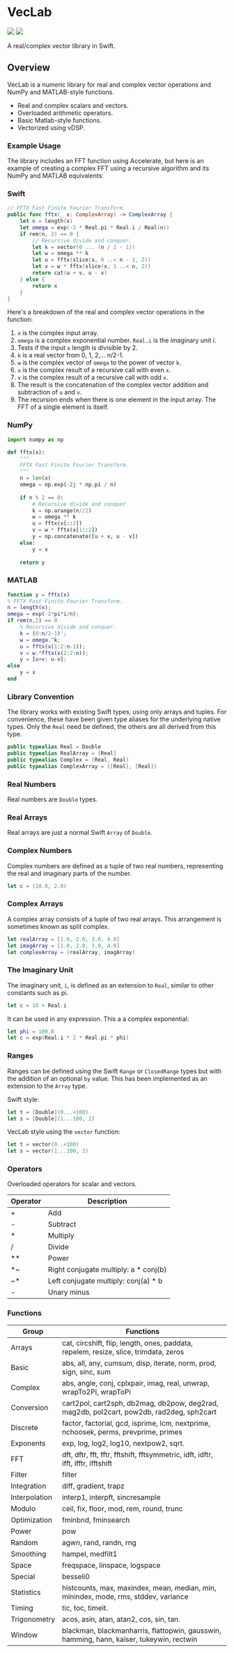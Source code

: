 # VecLab

[![](https://img.shields.io/endpoint?url=https%3A%2F%2Fswiftpackageindex.com%2Fapi%2Fpackages%2Fmarcuspainter%2FVecLab%2Fbadge%3Ftype%3Dswift-versions)](https://swiftpackageindex.com/marcuspainter/VecLab)
[![](https://img.shields.io/endpoint?url=https%3A%2F%2Fswiftpackageindex.com%2Fapi%2Fpackages%2Fmarcuspainter%2FVecLab%2Fbadge%3Ftype%3Dplatforms)](https://swiftpackageindex.com/marcuspainter/VecLab)

A real/complex vector library in Swift.

## Overview

VecLab is a numeric library for real and complex vector operations and NumPy and MATLAB-style functions.

- Real and complex scalars and vectors.
- Overloaded arithmetic operators.
- Basic Matlab-style functions.
- Vectorized using vDSP.

### Example Usage

The library includes an FFT function using Accelerate, but here is an example of creating a complex FFT using a recursive algorithm and its NumPy and MATLAB equivalents:

### Swift

```swift
// FFTX Fast Finite Fourier Transform.
public func fftx(_ x: ComplexArray) -> ComplexArray {
    let n = length(x) 
    let omega = exp(-2 * Real.pi * Real.i / Real(n))
    if rem(n, 2) == 0 {
        // Recursive divide and conquer.
        let k = vector(0 ... (n / 2 - 1))
        let w = omega ** k
        let u = fftx(slice(x, 0 ..< n - 1, 2))
        let v = w * fftx(slice(x, 1 ..< n, 2))
        return cat(u + v, u - v)
    } else {
        return x
    }
}
```
Here's a breakdown of the real and complex vector operations in the function:

1. `x` is the complex input array.
2. `omega` is a complex exponential number. `Real.i` is the imaginary unit *i*.
3. Tests if the input `x` length is divisible by 2.
4. `k` is a real vector from 0, 1, 2,... n/2-1.
5. `w` is the complex vector of `omega` to the power of vector `k`.
6. `u` is the complex result of a recursive call with even `x`.
7. `v` is the complex result of a recursive call with odd `x`.
8. The result is the concatenation of the complex vector addition and subtraction of `u` and `v`.
9. The recursion ends when there is one element in the input array. The FFT of a single element is itself.

### NumPy
```python
import numpy as np

def fftx(x):
    """
    FFTX Fast Finite Fourier Transform.
    """
    n = len(x)
    omega = np.exp(-2j * np.pi / n)
    
    if n % 2 == 0:
        # Recursive divide and conquer
        k = np.arange(n//2)
        w = omega ** k
        u = fftx(x[::2])
        v = w * fftx(x[1::2])
        y = np.concatenate([u + v, u - v])
    else:
        y = x
    
    return y
```
### MATLAB

```matlab
function y = fftx(x)
% FFTX Fast Finite Fourier Transform.
n = length(x);
omega = exp(-2*pi*i/n);
if rem(n,2) == 0
    % Recursive divide and conquer.
    k = (0:n/2-1)';
    w = omega.^k;
    u = fftx(x(1:2:n-1));
    v = w.*fftx(x(2:2:n));
    y = [u+v; u-v];
else
    y = x
end
```

### Library Convention

The library works with existing Swift types, using only arrays and tuples. For convenience, these have been given type aliases for the underlying native types. Only the `Real` need be defined, the others are all derived from this type.

```swift
public typealias Real = Double
public typealias RealArray = [Real]
public typealias Complex = (Real, Real)
public typealias ComplexArray = ([Real], [Real])
```

### Real Numbers

Real numbers are `Double` types.

### Real Arrays

Real arrays are just a normal Swift `Array` of `Double`.

### Complex Numbers

Complex numbers are defined as a tuple of two real numbers, representing the real and imaginary parts of the number. 

```swift
let c = (10.0, 2.0)
```
### Complex Arrays

A complex array consists of a tuple of two real arrays. This arrangement is sometimes known as split complex. 

```swift
let realArray = [1.0, 2.0, 3.0, 4.0]
let imagArray = [1.0, 2.0, 3.0, 4.0]
let complexArray = (realArray, imagArray)
```

### The Imaginary Unit

The imaginary unit, `i`, is defined as an extension to `Real`, similar to other constants such as pi.

```swift
let c = 10 + Real.i
```
It can be used in any expression. This a a complex exponential:

```swift
let phi = 100.0
let c = exp(Real.i * 2 * Real.pi * phi)
```

### Ranges

Ranges can be defined using the Swift `Range` or `ClosedRange` types but with the addition of an optional `by` value. This has been implemented as an extension to the `Array` type.

Swift style:

```swift
let t = [Double](0...<100)
let s = [Double](1...100, 2)
```

VecLab style using the `vector` function:

```swift
let t = vector(0..<100)
let s = vector(1...100, 2)
```

### Operators

Overloaded operators for scalar and vectors.

|Operator|Description|
|---|---|
|+| Add|
|-| Subtract|
|\*| Multiply|
|/| Divide|
|\*\*| Power|
|\*~|Right conjugate multiply: a \* conj(b)|
|~\*|Left conjugate multiply: conj(a) \* b|
| - |Unary minus|

### Functions

|Group|Functions|
|---|---|
|Arrays|cat, circshift, flip, length, ones, paddata, repelem, resize, slice, trimdata, zeros|
|Basic| abs, all, any, cumsum, disp, iterate, norm, prod, sign, sinc, sum|
|Complex| abs, angle, conj, cplxpair, imag, real, unwrap, wrapTo2Pi, wrapToPi|
|Conversion| cart2pol, cart2sph, db2mag, db2pow, deg2rad, mag2db, pol2cart, pow2db, rad2deg, sph2cart|
|Discrete| factor, factorial, gcd, isprime, lcm, nextprime, nchoosek, perms, prevprime, primes|
|Exponents| exp, log, log2, log10, nextpow2, sqrt.|
|FFT| dft, dftr, fft, fftr, fftshift, fftsymmetric, idft, idftr, ifft, ifftr, ifftshift|
|Filter| filter|
|Integration| diff, gradient, trapz|
|Interpolation| interp1, interpft, sincresample|
|Modulo| ceil, fix, floor, mod, rem, round, trunc|
|Optimization| fminbnd, fminsearch|
|Power| pow|
|Random| agwn, rand, randn, rng|
|Smoothing| hampel, medfilt1|
|Space| freqspace, linspace, logspace|
|Special| besseli0|
|Statistics| histcounts, max, maxindex, mean, median, min, minindex, mode, rms, stddev, variance|
|Timing| tic, toc, timeit.|
|Trigonometry| acos, asin, atan, atan2, cos, sin, tan.|
|Window| blackman, blackmanharris, flattopwin, gausswin, hamming, hann, kaiser, tukeywin, rectwin|
